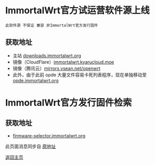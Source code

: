# ImmortalWrt官方试运营软件源上线          

`此软件源 不保证 兼容 非ImmortalWrt官方发行固件`

## 获取地址

* 主站 [downloads.immortalwrt.org](https://downloads.immortalwrt.org)  
* 镜像（CloudFlare）[immortalwrt.kyarucloud.moe](https://immortalwrt.kyarucloud.moe)
* 镜像（腾讯云）[mirrors.vsean.net/openwrt](https://mirrors.vsean.net/openwrt)      
* 此外，由于此前 opde 大量文件容易卡死列表程序，现在单独移动至 [opde.immortalwrt.org](https://opde.immortalwrt.org)                            

# ImmortalWrt官方发行固件检索       

## 获取地址

* [firmware-selector.immortalwrt.org](https://firmware-selector.immortalwrt.org/)



此页面消息同步自 [原地址](https://t.me/ctcgfw_openwrt_discuss/461245)     


[返回主页](../README.md)          


